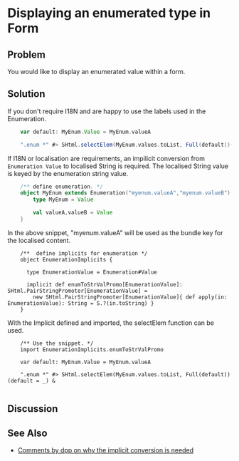 Displaying an enumerated type in Form
=================================

Problem
-------

You would like to display an enumerated value within a form.

Solution
--------

If you don't require I18N and are happy to use the labels used in the Enumeration.


```scala
	var default: MyEnum.Value = MyEnum.valueA

	".enum *" #> SHtml.selectElem(MyEnum.values.toList, Full(default))(default = _) &
```

If I18N or localisation are requirements, an impilicit conversion from `Enumeration Value` to localised String is required. The localised String value is keyed by the enumeration string value. 

```scala
	/** define enumeration. */
    object MyEnum extends Enumeration("myenum.valueA","myenum.valueB") {
  		type MyEnum = Value

  		val valueA,valueB = Value
	}
```
In the above snippet, "myenum.valueA" will be used as the bundle key for the localised content.


```
	/**  define implicits for enumeration */
	object EnumerationImplicits {

	  type EnumerationValue = Enumeration#Value

	  implicit def enumToStrValPromo[EnumerationValue]: SHtml.PairStringPromoter[EnumerationValue] =
	    new SHtml.PairStringPromoter[EnumerationValue]{ def apply(in: EnumerationValue): String = S.?(in.toString) }
	}	
```

With the Implicit defined and imported, the selectElem function can be used.

```
	/** Use the snippet. */
    import EnumerationImplicits.enumToStrValPromo

    var default: MyEnum.Value = MyEnum.valueA

	".enum *" #> SHtml.selectElem(MyEnum.values.toList, Full(default))(default = _) &


```

Discussion
----------


See Also
--------

 * [Comments by dpp on why the implicit conversion is needed](https://groups.google.com/forum/?fromgroups=#!searchin/liftweb/enumToStrValPromo/liftweb/9WgCpD8__wQ/CzzxBxLaeYMJ)

